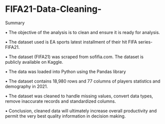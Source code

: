 # FIFA21-Data-Cleaning-
Summary

•	The objective of the analysis is to clean and ensure it is ready for analysis.

•	The dataset used is EA sports latest installment of their hit FIFA series-FIFA21.

•	The dataset (FIFA21) was scraped from sofifia.com. The dataset is publicly available on Kaggle.

•	The data was loaded into Python using the Pandas library

•	The dataset contains 18,980 rows and 77 columns of players statistics and demography in 2021.

•	The dataset was cleaned to handle missing values, convert data types, remove inaccurate records and standardized columns.

•	Conclusion, cleaned data will ultimately increase overall productivity and permit the very best quality information in decision making.

